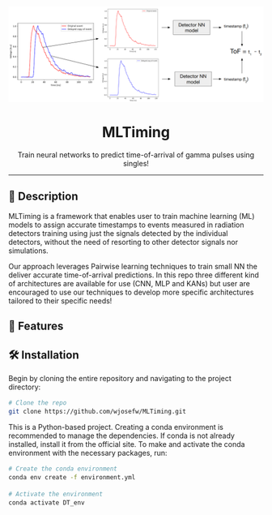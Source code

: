 <p align="center">
  <img src="/figures/scheme_2 (1).png" alt="Project Logo" width="800"/>
</p>

<h1 align="center">MLTiming</h1>

<p align="center">
  Train neural networks to predict time-of-arrival of gamma pulses using singles!
  <br />
</p>

---

## 📝 Description

MLTiming is a framework that enables user to train machine learning (ML) models to assign accurate timestamps to events measured in radiation detectors training using just the signals detected by the individual detectors, without the need of resorting to other detector signals nor simulations. 

Our approach leverages Pairwise learning techniques to train small NN the deliver accurate time-of-arrival predictions. In this repo three different kind of architectures are available for use (CNN, MLP and KANs) but user are encouraged to use our techniques to develop more specific architectures tailored to their specific needs!


## 🚀 Features


## 🛠️ Installation

Begin by cloning the entire repository and navigating to the project directory:

```bash
# Clone the repo
git clone https://github.com/wjosefw/MLTiming.git
```

This is a Python-based project. Creating a conda environment is recommended to manage the dependencies. If conda is not already installed, install it from the official site. To make and activate the conda environment with the necessary packages, run:

```bash
# Create the conda environment
conda env create -f environment.yml

# Activate the environment
conda activate DT_env
```

